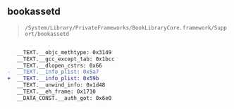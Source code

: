 ## bookassetd

> `/System/Library/PrivateFrameworks/BookLibraryCore.framework/Support/bookassetd`

```diff

   __TEXT.__objc_methtype: 0x3149
   __TEXT.__gcc_except_tab: 0x1bcc
   __TEXT.__dlopen_cstrs: 0x66
-  __TEXT.__info_plist: 0x5a7
+  __TEXT.__info_plist: 0x59b
   __TEXT.__unwind_info: 0x1d48
   __TEXT.__eh_frame: 0x1710
   __DATA_CONST.__auth_got: 0x6e0

```
